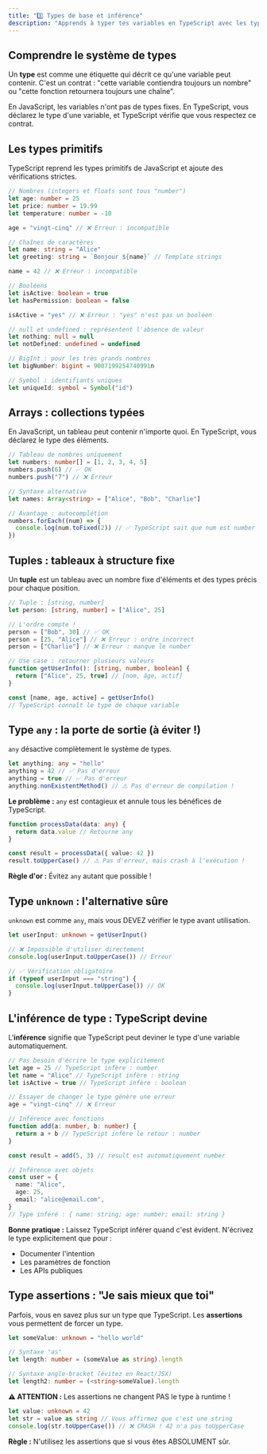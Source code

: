 ```yaml
---
title: "3️⃣ Types de base et inférence"
description: "Apprends à typer tes variables en TypeScript avec les types primitifs, l’inférence automatique et les bonnes pratiques de typage."
---
```


## Comprendre le système de types

Un **type** est comme une étiquette qui décrit ce qu'une variable peut contenir. C'est un contrat : "cette variable contiendra toujours un nombre" ou "cette fonction retournera toujours une chaîne".

En JavaScript, les variables n'ont pas de types fixes. En TypeScript, vous déclarez le type d'une variable, et TypeScript vérifie que vous respectez ce contrat.

## Les types primitifs

TypeScript reprend les types primitifs de JavaScript et ajoute des vérifications strictes.

```typescript
// Nombres (integers et floats sont tous "number")
let age: number = 25
let price: number = 19.99
let temperature: number = -10

age = "vingt-cinq" // ❌ Erreur : incompatible

// Chaînes de caractères
let name: string = "Alice"
let greeting: string = `Bonjour ${name}` // Template strings

name = 42 // ❌ Erreur : incompatible

// Booléens
let isActive: boolean = true
let hasPermission: boolean = false

isActive = "yes" // ❌ Erreur : "yes" n'est pas un booléen

// null et undefined : représentent l'absence de valeur
let nothing: null = null
let notDefined: undefined = undefined

// BigInt : pour les très grands nombres
let bigNumber: bigint = 9007199254740991n

// Symbol : identifiants uniques
let uniqueId: symbol = Symbol("id")
```

## Arrays : collections typées

En JavaScript, un tableau peut contenir n'importe quoi. En TypeScript, vous déclarez le type des éléments.

```typescript
// Tableau de nombres uniquement
let numbers: number[] = [1, 2, 3, 4, 5]
numbers.push(6) // ✅ OK
numbers.push("7") // ❌ Erreur

// Syntaxe alternative
let names: Array<string> = ["Alice", "Bob", "Charlie"]

// Avantage : autocomplétion
numbers.forEach((num) => {
  console.log(num.toFixed(2)) // ✅ TypeScript sait que num est number
})
```

## Tuples : tableaux à structure fixe

Un **tuple** est un tableau avec un nombre fixe d'éléments et des types précis pour chaque position.

```typescript
// Tuple : [string, number]
let person: [string, number] = ["Alice", 25]

// L'ordre compte !
person = ["Bob", 30] // ✅ OK
person = [25, "Alice"] // ❌ Erreur : ordre incorrect
person = ["Charlie"] // ❌ Erreur : manque le number

// Use case : retourner plusieurs valeurs
function getUserInfo(): [string, number, boolean] {
  return ["Alice", 25, true] // [nom, âge, actif]
}

const [name, age, active] = getUserInfo()
// TypeScript connaît le type de chaque variable
```

## Type `any` : la porte de sortie (à éviter !)

`any` désactive complètement le système de types.

```typescript
let anything: any = "hello"
anything = 42 // ✅ Pas d'erreur
anything = true // ✅ Pas d'erreur
anything.nonExistentMethod() // ⚠️ Pas d'erreur de compilation !
```

**Le problème :** `any` est contagieux et annule tous les bénéfices de TypeScript.

```typescript
function processData(data: any) {
  return data.value // Retourne any
}

const result = processData({ value: 42 })
result.toUpperCase() // ⚠️ Pas d'erreur, mais crash à l'exécution !
```

**Règle d'or :** Évitez `any` autant que possible !

## Type `unknown` : l'alternative sûre

`unknown` est comme `any`, mais vous DEVEZ vérifier le type avant utilisation.

```typescript
let userInput: unknown = getUserInput()

// ❌ Impossible d'utiliser directement
console.log(userInput.toUpperCase()) // Erreur

// ✅ Vérification obligatoire
if (typeof userInput === "string") {
  console.log(userInput.toUpperCase()) // OK
}
```

## L'inférence de type : TypeScript devine

L'**inférence** signifie que TypeScript peut deviner le type d'une variable automatiquement.

```typescript
// Pas besoin d'écrire le type explicitement
let age = 25 // TypeScript infère : number
let name = "Alice" // TypeScript infère : string
let isActive = true // TypeScript infère : boolean

// Essayer de changer le type génère une erreur
age = "vingt-cinq" // ❌ Erreur

// Inférence avec fonctions
function add(a: number, b: number) {
  return a + b // TypeScript infère le retour : number
}

const result = add(5, 3) // result est automatiquement number

// Inférence avec objets
const user = {
  name: "Alice",
  age: 25,
  email: "alice@email.com",
}
// Type inféré : { name: string; age: number; email: string }
```

**Bonne pratique :** Laissez TypeScript inférer quand c'est évident. N'écrivez le type explicitement que pour :

- Documenter l'intention
- Les paramètres de fonction
- Les APIs publiques

## Type assertions : "Je sais mieux que toi"

Parfois, vous en savez plus sur un type que TypeScript. Les **assertions** vous permettent de forcer un type.

```typescript
let someValue: unknown = "hello world"

// Syntaxe "as"
let length: number = (someValue as string).length

// Syntaxe angle-bracket (évitez en React/JSX)
let length2: number = (<string>someValue).length
```

**⚠️ ATTENTION :** Les assertions ne changent PAS le type à runtime !

```typescript
let value: unknown = 42
let str = value as string // Vous affirmez que c'est une string
console.log(str.toUpperCase()) // ❌ CRASH ! 42 n'a pas toUpperCase
```

**Règle :** N'utilisez les assertions que si vous êtes ABSOLUMENT sûr.
